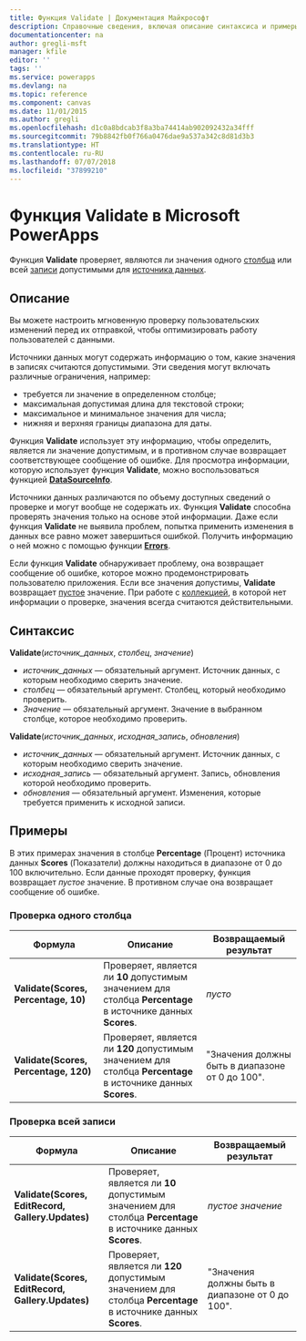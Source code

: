 ```yaml
---
title: Функция Validate | Документация Майкрософт
description: Справочные сведения, включая описание синтаксиса и примеры, относительно функции Validate в PowerApps
documentationcenter: na
author: gregli-msft
manager: kfile
editor: ''
tags: ''
ms.service: powerapps
ms.devlang: na
ms.topic: reference
ms.component: canvas
ms.date: 11/01/2015
ms.author: gregli
ms.openlocfilehash: d1c0a8bdcab3f8a3ba74414ab902092432a34fff
ms.sourcegitcommit: 79b8842fb0f766a0476dae9a537a342c8d81d3b3
ms.translationtype: HT
ms.contentlocale: ru-RU
ms.lasthandoff: 07/07/2018
ms.locfileid: "37899210"
---
```

# <a name="validate-function-in-powerapps"></a>Функция Validate в Microsoft PowerApps
Функция **Validate** проверяет, являются ли значения одного [столбца](../working-with-tables.md#columns) или всей [записи](../working-with-tables.md#records) допустимыми для [источника данных](../working-with-data-sources.md).  

## <a name="description"></a>Описание
Вы можете настроить мгновенную проверку пользовательских изменений перед их отправкой, чтобы оптимизировать работу пользователей с данными.

Источники данных могут содержать информацию о том, какие значения в записях считаются допустимыми. Эти сведения могут включать различные ограничения, например:

* требуется ли значение в определенном столбце;
* максимальная допустимая длина для текстовой строки;
* максимальное и минимальное значения для числа;
* нижняя и верхняя границы диапазона для даты.

Функция **Validate** использует эту информацию, чтобы определить, является ли значение допустимым, и в противном случае возвращает соответствующее сообщение об ошибке. Для просмотра информации, которую использует функция **Validate**, можно воспользоваться функцией **[DataSourceInfo](function-datasourceinfo.md)**.

Источники данных различаются по объему доступных сведений о проверке и могут вообще не содержать их. Функция **Validate** способна проверять значения только на основе этой информации. Даже если функция **Validate** не выявила проблем, попытка применить изменения в данных все равно может завершиться ошибкой. Получить информацию о ней можно с помощью функции **[Errors](function-errors.md)**.

Если функция **Validate** обнаруживает проблему, она возвращает сообщение об ошибке, которое можно продемонстрировать пользователю приложения. Если все значения допустимы, **Validate** возвращает [пустое](function-isblank-isempty.md) значение. При работе с [коллекцией](../working-with-data-sources.md#collections), в которой нет информации о проверке, значения всегда считаются действительными.

## <a name="syntax"></a>Синтаксис
**Validate**(*источник_данных*, *столбец*, *значение*)

* *источник_данных* — обязательный аргумент. Источник данных, с которым необходимо сверить значение.
* *столбец* — обязательный аргумент. Столбец, который необходимо проверить.
* *Значение* — обязательный аргумент. Значение в выбранном столбце, которое необходимо проверить.

**Validate**(*источник_данных*, *исходная_запись*, *обновления*)

* *источник_данных* — обязательный аргумент. Источник данных, с которым необходимо сверить значение.
* *исходная_запись* — обязательный аргумент.  Запись, обновления которой необходимо проверить.
* *обновления* — обязательный аргумент.  Изменения, которые требуется применить к исходной записи.

## <a name="examples"></a>Примеры
В этих примерах значения в столбце **Percentage** (Процент) источника данных **Scores** (Показатели) должны находиться в диапазоне от 0 до 100 включительно. Если данные проходят проверку, функция возвращает *пустое* значение. В противном случае она возвращает сообщение об ошибке.

### <a name="validate-with-a-single-column"></a>Проверка одного столбца

| Формула | Описание | Возвращаемый результат |
| --- | --- | --- |
| **Validate(Scores, Percentage, 10)** |Проверяет, является ли **10** допустимым значением для столбца **Percentage** в источнике данных **Scores**. |*пусто* |
| **Validate(Scores, Percentage, 120)** |Проверяет, является ли **120** допустимым значением для столбца **Percentage** в источнике данных **Scores**. |"Значения должны быть в диапазоне от 0 до 100". |

### <a name="validate-with-a-complete-record"></a>Проверка всей записи

| Формула | Описание | Возвращаемый результат |
| --- | --- | --- |
| **Validate(Scores, EditRecord, Gallery.Updates)** |Проверяет, является ли **10** допустимым значением для столбца **Percentage** в источнике данных **Scores**. |*пустое значение* |
| **Validate(Scores, EditRecord, Gallery.Updates)** |Проверяет, является ли **120** допустимым значением для столбца **Percentage** в источнике данных **Scores**. |"Значения должны быть в диапазоне от 0 до 100". |

